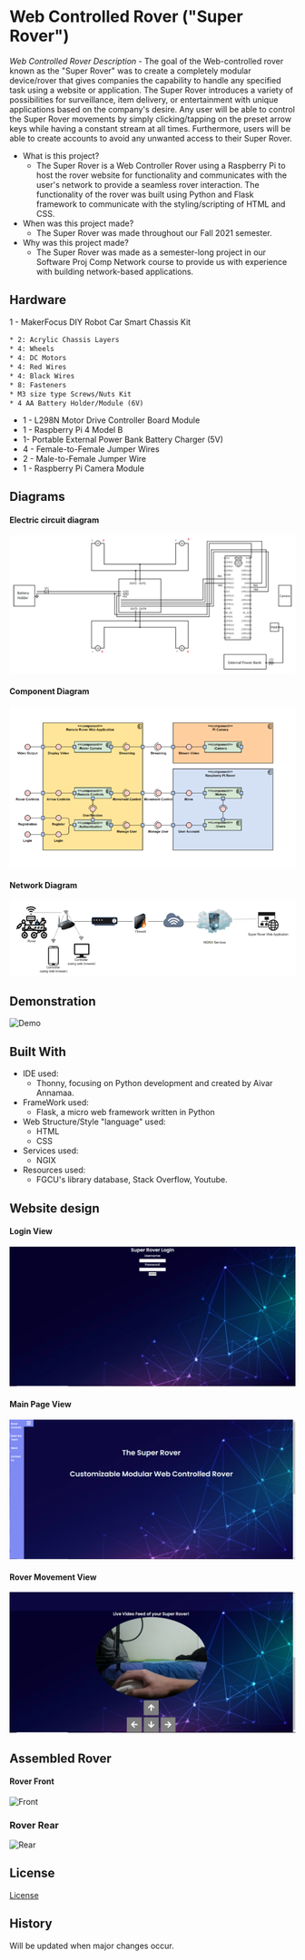 # Web Controlled Rover ("Super Rover")

*Web Controlled Rover Description -* 
The goal of the Web-controlled rover known as the "Super Rover" was to create a completely modular device/rover that gives companies the capability to handle any specified task using a website or application. The Super Rover introduces a variety of possibilities for surveillance, item delivery, or entertainment with unique applications based on the company's desire. Any user will be able to control the Super Rover movements by simply clicking/tapping on the preset arrow keys while having a constant stream at all times. Furthermore, users will be able to create accounts to avoid any unwanted access to their Super Rover.

* What is this project?
	* The Super Rover is a Web Controller Rover using a Raspberry Pi to host the rover website for functionality and communicates with the user's network to provide a seamless rover interaction. The functionality of the rover was built using Python and Flask framework to communicate with the styling/scripting of HTML and CSS. 
* When was this project made?
	* The Super Rover was made throughout our Fall 2021 semester.
* Why was this project made?
	* The Super Rover was made as a semester-long project in our Software Proj Comp Network course to provide us with experience with building network-based applications.


## Hardware
1 - MakerFocus DIY Robot Car Smart Chassis Kit

	* 2: Acrylic Chassis Layers
	* 4: Wheels
	* 4: DC Motors
	* 4: Red Wires
	* 4: Black Wires
	* 8: Fasteners
	* M3 size type Screws/Nuts Kit
	* 4 AA Battery Holder/Module (6V)
* 1 - L298N Motor Drive Controller Board Module
* 1 - Raspberry Pi 4 Model B
* 1- Portable External Power Bank Battery Charger (5V)
* 4 - Female-to-Female Jumper Wires
* 2 - Male-to-Female Jumper Wire
* 1 - Raspberry Pi Camera Module

## Diagrams
#### Electric circuit diagram
![Electric Circuit Diagram](Pictures/Electric%20circuit.png)

#### Component Diagram
![Component Diagram](Pictures/Component%20Diagram.png)

#### Network Diagram
![Network Diagram](Pictures/Network%20Diagram.png)

## Demonstration

![Demo](Pictures/Rover%20in%20action.gif)

## Built With

* IDE used: 
	* Thonny, focusing on Python development and created by Aivar Annamaa.
* FrameWork used:
  * Flask, a micro web framework written in Python 
* Web Structure/Style "language" used:
  * HTML
  * CSS
* Services used:
  * NGIX 
* Resources used:
  * FGCU's library database, Stack Overflow, Youtube. 

## Website design
#### Login View
![Login](Pictures/Login.PNG)

#### Main Page View
![Main Page](Pictures/Main%20page.PNG)

#### Rover Movement View
![Rover Movement](Pictures/Rover%20movement.PNG)


## Assembled Rover
#### Rover Front
![Front](Pictures/Rover%20front.png)

### Rover Rear
![Rear](Pictures/Rover%20rear.png)

## License
[License](LICENSE)

## History

Will be updated when major changes occur.

